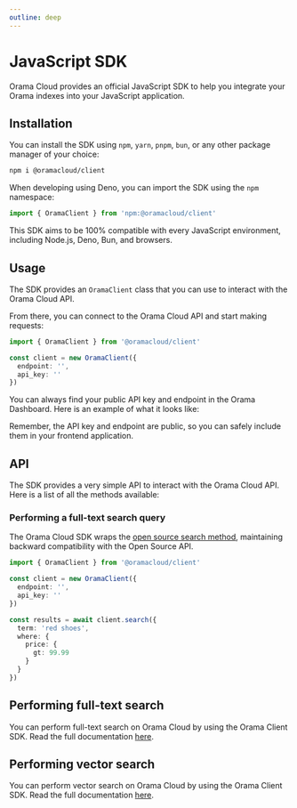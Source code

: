 ```yaml
---
outline: deep
---
```


# JavaScript SDK

Orama Cloud provides an official JavaScript SDK to help you integrate your Orama indexes into your JavaScript application.

## Installation

You can install the SDK using `npm`, `yarn`, `pnpm`, `bun`, or any other package manager of your choice:

```bash copy
npm i @oramacloud/client
```

When developing using Deno, you can import the SDK using the `npm` namespace:

```typescript copy
import { OramaClient } from 'npm:@oramacloud/client'
```

This SDK aims to be 100% compatible with every JavaScript environment, including Node.js, Deno, Bun, and browsers.

## Usage

The SDK provides an `OramaClient` class that you can use to interact with the Orama Cloud API.

From there, you can connect to the Orama Cloud API and start making requests:

```typescript copy
import { OramaClient } from '@oramacloud/client'

const client = new OramaClient({
  endpoint: '',
  api_key: ''
})
```

You can always find your public API key and endpoint in the Orama Dashboard. Here is an example of what it looks like:

<ZoomImg
  src='/cloud/guides/javascript-sdk/orama-api-key.webp'
  alt='Orama Shopify Dashboard'
/>

Remember, the API key and endpoint are public, so you can safely include them in your frontend application.

## API

The SDK provides a very simple API to interact with the Orama Cloud API. Here is a list of all the methods available:

### Performing a full-text search query

The Orama Cloud SDK wraps the [open source search method](/open-source/usage/search/introduction), maintaining backward compatibility with the Open Source API.

```typescript copy
import { OramaClient } from '@oramacloud/client'

const client = new OramaClient({
  endpoint: '',
  api_key: ''
})

const results = await client.search({
  term: 'red shoes',
  where: {
    price: {
      gt: 99.99
    }
  }
})
```

## Performing full-text search

You can perform full-text search on Orama Cloud by using the Orama Client SDK. Read the full documentation [here](/cloud/performing-search/full-text-search).

## Performing vector search

You can perform vector search on Orama Cloud by using the Orama Client SDK. Read the full documentation [here](/cloud/performing-search/vector-search).